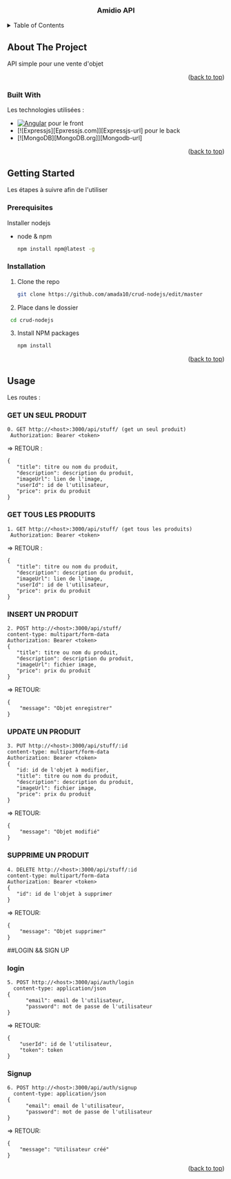 <div id="top"></div>

<div align="center">
  <h3 align="center">Amidio API</h3>
</div>

<details>
  <summary>Table of Contents</summary>
  <ol>
    <li>
      <a href="#about-the-project">Apropos de l'API</a>
      <ul>
        <li><a href="#built-with">Built With</a></li>
      </ul>
    </li>
    <li>
      <a href="#getting-started">Getting Started</a>
      <ul>
        <li><a href="#prerequisites">Prerequisites</a></li>
        <li><a href="#installation">Installation</a></li>
      </ul>
  </ol>
</details>



<!-- ABOUT THE PROJECT -->
## About The Project
API simple pour une vente d'objet

<p align="right">(<a href="#top">back to top</a>)</p>



### Built With

Les technologies utilisées : 

* [![Angular][Angular.io]][Angular-url] pour le front
* [![Expressjs][Epxressjs.com]][Expressjs-url] pour le back
* [![MongoDB][MongoDB.org]][Mongodb-url]

<p align="right">(<a href="#top">back to top</a>)</p>



<!-- GETTING STARTED -->
## Getting Started

Les étapes à suivre afin de l'utiliser

### Prerequisites
Installer nodejs
* node & npm
  ```sh
  npm install npm@latest -g
  ```

### Installation


1. Clone the repo
   ```sh
   git clone https://github.com/amada10/crud-nodejs/edit/master
   ```
2. Place dans le dossier
  ```sh
   cd crud-nodejs
   ```
3. Install NPM packages
   ```sh
   npm install
   ```

<p align="right">(<a href="#top">back to top</a>)</p>



<!-- USAGE EXAMPLES -->
## Usage

Les routes : 
### GET UN SEUL PRODUIT
  ```
0. GET http://<host>:3000/api/stuff/ (get un seul produit)
   Authorization: Bearer <token>
   ```
   => RETOUR : 
   ```
   {
      "title": titre ou nom du produit,
      "description": description du produit,
      "imageUrl": lien de l'image,
      "userId": id de l'utilisateur,
      "price": prix du produit
   }
   ```
   ### GET TOUS LES PRODUITS
  ```
1. GET http://<host>:3000/api/stuff/ (get tous les produits)
   Authorization: Bearer <token>
   ```
   => RETOUR : 
   ```
   {
      "title": titre ou nom du produit,
      "description": description du produit,
      "imageUrl": lien de l'image,
      "userId": id de l'utilisateur,
      "price": prix du produit
   }
   ```
   ### INSERT UN PRODUIT
   ```
2. POST http://<host>:3000/api/stuff/
  content-type: multipart/form-data
  Authorization: Bearer <token>
{
      "title": titre ou nom du produit,
      "description": description du produit,
      "imageUrl": fichier image,
      "price": prix du produit
}
```
=> RETOUR:
```
{
    "message": "Objet enregistrer"
}
```
### UPDATE UN PRODUIT
   ```
3. PUT http://<host>:3000/api/stuff/:id
  content-type: multipart/form-data
  Authorization: Bearer <token>
{
      "id: id de l'objet à modifier,
      "title": titre ou nom du produit,
      "description": description du produit,
      "imageUrl": fichier image,
      "price": prix du produit
}
```
=> RETOUR:
```
{
    "message": "Objet modifié"
}
```
### SUPPRIME UN PRODUIT
   ```
4. DELETE http://<host>:3000/api/stuff/:id
  content-type: multipart/form-data
  Authorization: Bearer <token>
{
      "id": id de l'objet à supprimer
}
```
=> RETOUR:
```
{
    "message": "Objet supprimer"
}
```

##LOGIN && SIGN UP
### login
```
5. POST http://<host>:3000/api/auth/login
  content-type: application/json
{
      "email": email de l'utilisateur,
      "password": mot de passe de l'utilisateur
}
```
=> RETOUR:
```
{
    "userId": id de l'utilisateur,
    "token": token 
}
```
### Signup
```
6. POST http://<host>:3000/api/auth/signup
  content-type: application/json
{
      "email": email de l'utilisateur,
      "password": mot de passe de l'utilisateur
}
```
=> RETOUR:
```
{
    "message": "Utilisateur créé"
}
```

<p align="right">(<a href="#top">back to top</a>)</p>


<!-- MARKDOWN LINKS & IMAGES -->
[Angular.io]: https://img.shields.io/badge/Angular-DD0031?style=for-the-badge&logo=angular&logoColor=white
[Angular-url]: https://angular.io/
